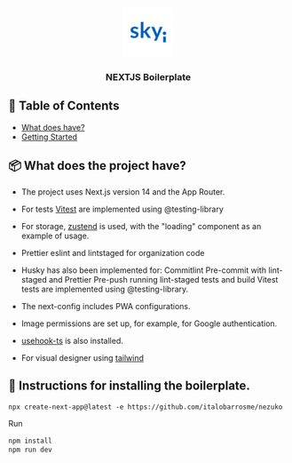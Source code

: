 <p align="center">
  <a href="" rel="noopener">
 <img width=90px height=90px src="./public/logo.png" alt="logo"></a>
</p>

<h3 align="center">NEXTJS Boilerplate</h3>

## 📝 Table of Contents

- [What does have?](#doeshave)
- [Getting Started](#getting_started)

## 📦 What does the project have? <a name="doeshave">

- The project uses Next.js version 14 and the App Router.
- For tests [Vitest](https://vitest.dev/guide/) are implemented using @testing-library
- For storage, [zustend](https://next-auth.js.org/) is used, with the "loading" component as an example of usage.
- Prettier eslint and lintstaged for organization code

- Husky has also been implemented for:
  Commitlint
  Pre-commit with lint-staged and Prettier
  Pre-push running lint-staged tests and build
  Vitest tests are implemented using @testing-library.

- The next-config includes PWA configurations.
- Image permissions are set up, for example, for Google authentication.

- [usehook-ts](https://usehooks-ts.com/) is also installed.
- For visual designer using [tailwind](https://tailwindcss.com/docs/width)

## 🔦 Instructions for installing the boilerplate. <a name="getting_started">

```
npx create-next-app@latest -e https://github.com/italobarrosme/nezuko
```

Run

```
npm install
npm run dev
```
